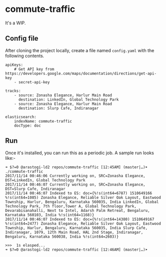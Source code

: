# commute-traffic

It's a WIP.

## Config file

After cloning the project locally, create a file named `config.yaml` with the following contents.

	apiKeys:
		# Get API key from https://developers.google.com/maps/documentation/directions/get-api-key
		- secret-api-key

	tracks:
		- source: Zonasha Elegance, Harlur Main Road
		  destination: LinkedIn, Global Technology Park
		- source: Zonasha Elegance, Harlur Main Road
		  destination: Slurp Cafe, Indiranagar

	elasticsearch:
		indexName: commute-traffic
		docType: doc

## Run

Once it's installed, you can run this as a periodic job. A sample run looks like:-

	➜ $?=0 @arastogi-ld2 repos/commute-traffic [12:45AM] (master|…)➤ ./commute-traffic
	2017/11/14 00:46:06 Currently working on, SRC=Zonasha Elegance, DST=LinkedIn, Global Technology Park
	2017/11/14 00:46:07 Currently working on, SRC=Zonasha Elegance, DST=Slurp Cafe, Indiranagar
	2017/11/14 00:46:07 Indexed to ES: doc={%!s(int64=6787) 1510649166 %!s(int64=1085) Zonasha Elegance, Reliable Silver Oak Layout, Eastwood Township, Harlur, Bengaluru, Karnataka 560035, India LinkedIn, Global Technology Park, 7th floor,Tower A, Global Technology Park, Devarabisanahalli, Next to Intel, Adarsh Palm Retreat, Bengaluru, Karnataka 560103, India %!s(int64=1168)}
	2017/11/14 00:46:07 Indexed to ES: doc={%!s(int64=14380) 1510649167 %!s(int64=2477) Zonasha Elegance, Reliable Silver Oak Layout, Eastwood Township, Harlur, Bengaluru, Karnataka 560035, India Slurp Cafe, Indiranagar, 1079, 12th Main Road, HAL 2nd Stage, Indiranagar, Bengaluru, Karnataka 560038, India %!s(int64=2603)}

	>>>  1s elasped...
	➜ $?=0 @arastogi-ld2 repos/commute-traffic [12:46AM] (master|…)➤
